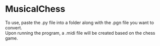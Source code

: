 # MusicalChess
To use, paste the .py file into a folder along with the .pgn file you want to convert.\
Upon running the program, a .midi file will be created based on the chess game.
